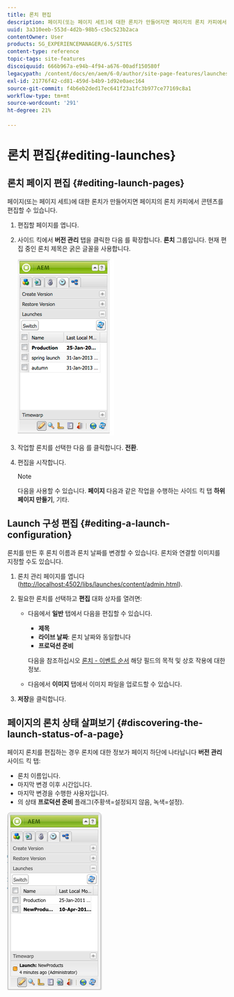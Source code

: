 ```yaml
---
title: 론치 편집
description: 페이지(또는 페이지 세트)에 대한 론치가 만들어지면 페이지의 론치 카피에서 콘텐츠를 편집할 수 있습니다.
uuid: 3a310eeb-553d-4d2b-98b5-c5bc523b2aca
contentOwner: User
products: SG_EXPERIENCEMANAGER/6.5/SITES
content-type: reference
topic-tags: site-features
discoiquuid: 666b967a-e94b-4f94-a676-00adf150580f
legacypath: /content/docs/en/aem/6-0/author/site-page-features/launches
exl-id: 21776f42-cd81-459d-b4b9-1d92e0aec164
source-git-commit: f4b6eb2ded17ec641f23a1fc3b977ce77169c8a1
workflow-type: tm+mt
source-wordcount: '291'
ht-degree: 21%

---
```


# 론치 편집{#editing-launches}

## 론치 페이지 편집 {#editing-launch-pages}

페이지(또는 페이지 세트)에 대한 론치가 만들어지면 페이지의 론치 카피에서 콘텐츠를 편집할 수 있습니다.

1. 편집할 페이지를 엽니다.
1. 사이드 킥에서 **버전 관리** 탭을 클릭한 다음 를 확장합니다. **론치** 그룹입니다. 현재 편집 중인 론치 제목은 굵은 글꼴을 사용합니다.

   ![chlimage_1-13](assets/chlimage_1-13.jpeg)

1. 작업할 론치를 선택한 다음 를 클릭합니다. **전환**.
1. 편집을 시작합니다.

   >[!NOTE]
   >
   >다음을 사용할 수 있습니다. **페이지** 다음과 같은 작업을 수행하는 사이드 킥 탭 **하위 페이지 만들기**, 기타.

## Launch 구성 편집 {#editing-a-launch-configuration}

론치를 만든 후 론치 이름과 론치 날짜를 변경할 수 있습니다. 론치와 연결할 이미지를 지정할 수도 있습니다.

1. 론치 관리 페이지를 엽니다([http://localhost:4502/libs/launches/content/admin.html](http://localhost:4502/libs/launches/content/admin.html)).

1. 필요한 론치를 선택하고 **편집** 대화 상자를 열려면:

   * 다음에서 **일반** 탭에서 다음을 편집할 수 있습니다.

      * **제목**
      * **라이브 날짜**: 론치 날짜와 동일합니다
      * **프로덕션 준비**

      다음을 참조하십시오 [론치 - 이벤트 순서](/help/sites-authoring/launches.md#launches-the-order-of-events) 해당 필드의 목적 및 상호 작용에 대한 정보.

   * 다음에서 **이미지** 탭에서 이미지 파일을 업로드할 수 있습니다.


1. **저장**&#x200B;을 클릭합니다.

## 페이지의 론치 상태 살펴보기 {#discovering-the-launch-status-of-a-page}

페이지 론치를 편집하는 경우 론치에 대한 정보가 페이지 하단에 나타납니다 **버전 관리** 사이드 킥 탭:

* 론치 이름입니다.
* 마지막 변경 이후 시간입니다.
* 마지막 변경을 수행한 사용자입니다.
* 의 상태 **프로덕션 준비** 플래그(주황색=설정되지 않음, 녹색=설정).

![chlimage_1-186](assets/chlimage_1-186.png)
